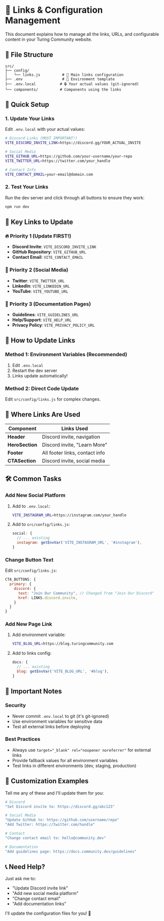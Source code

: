 # 🔗 Links & Configuration Management

This document explains how to manage all the links, URLs, and configurable content in your Turing Community website.

## 📁 File Structure

```
src/
├── config/
│   └── links.js          # 🎯 Main links configuration
├── .env                  # 🔧 Environment template  
├── .env.local           # 🔒 Your actual values (git-ignored)
└── components/          # Components using the links
```

## 🚀 Quick Setup

### 1. Update Your Links

Edit `.env.local` with your actual values:

```bash
# Discord Links (MOST IMPORTANT!)
VITE_DISCORD_INVITE_LINK=https://discord.gg/YOUR_ACTUAL_INVITE

# Social Media
VITE_GITHUB_URL=https://github.com/your-username/your-repo
VITE_TWITTER_URL=https://twitter.com/your_handle

# Contact Info
VITE_CONTACT_EMAIL=your-email@domain.com
```

### 2. Test Your Links

Run the dev server and click through all buttons to ensure they work:

```bash
npm run dev
```

## 🎯 Key Links to Update

### 🔥 Priority 1 (Update FIRST!)
- **Discord Invite**: `VITE_DISCORD_INVITE_LINK`
- **GitHub Repository**: `VITE_GITHUB_URL` 
- **Contact Email**: `VITE_CONTACT_EMAIL`

### 📱 Priority 2 (Social Media)
- **Twitter**: `VITE_TWITTER_URL`
- **LinkedIn**: `VITE_LINKEDIN_URL`
- **YouTube**: `VITE_YOUTUBE_URL`

### 📄 Priority 3 (Documentation Pages)
- **Guidelines**: `VITE_GUIDELINES_URL`
- **Help/Support**: `VITE_HELP_URL`
- **Privacy Policy**: `VITE_PRIVACY_POLICY_URL`

## 🔄 How to Update Links

### Method 1: Environment Variables (Recommended)
1. Edit `.env.local`
2. Restart the dev server
3. Links update automatically!

### Method 2: Direct Code Update
Edit `src/config/links.js` for complex changes.

## 📍 Where Links Are Used

| Component | Links Used |
|-----------|------------|
| **Header** | Discord invite, navigation |
| **HeroSection** | Discord invite, "Learn More" |
| **Footer** | All footer links, contact info |
| **CTASection** | Discord invite, social media |

## 🛠️ Common Tasks

### Add New Social Platform
1. Add to `.env.local`:
   ```bash
   VITE_INSTAGRAM_URL=https://instagram.com/your_handle
   ```

2. Add to `src/config/links.js`:
   ```javascript
   social: {
     // ... existing
     instagram: getEnvVar('VITE_INSTAGRAM_URL', '#instagram'),
   }
   ```

### Change Button Text
Edit `src/config/links.js`:
```javascript
CTA_BUTTONS: {
  primary: {
    discord: {
      text: "Join Our Community", // Changed from "Join Our Discord"
      href: LINKS.discord.invite,
    }
  }
}
```

### Add New Page Link
1. Add environment variable:
   ```bash
   VITE_BLOG_URL=https://blog.turingcommunity.com
   ```

2. Add to links config:
   ```javascript
   docs: {
     // ... existing
     blog: getEnvVar('VITE_BLOG_URL', '#blog'),
   }
   ```

## 🚨 Important Notes

### Security
- Never commit `.env.local` to git (it's git-ignored)
- Use environment variables for sensitive data
- Test all external links before deploying

### Best Practices
- Always use `target="_blank" rel="noopener noreferrer"` for external links
- Provide fallback values for all environment variables
- Test links in different environments (dev, staging, production)

## 🎨 Customization Examples

Tell me any of these and I'll update them for you:

```bash
# Discord
"Set Discord invite to: https://discord.gg/abc123"

# Social Media  
"Update GitHub to: https://github.com/username/repo"
"Add Twitter: https://twitter.com/handle"

# Contact
"Change contact email to: hello@community.dev"

# Documentation
"Add guidelines page: https://docs.community.dev/guidelines"
```

## 📞 Need Help?

Just ask me to:
- "Update Discord invite link"
- "Add new social media platform"
- "Change contact email"
- "Add documentation links"

I'll update the configuration files for you! 🚀
